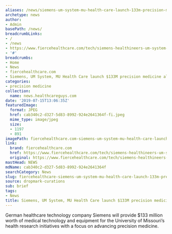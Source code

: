 ```yaml
---
aliases: /news/siemens-um-system-mu-health-care-launch-133m-precision-medicine-alliance
archetype: news
author:
- Admin
basePath: /news/
breadcrumbLinks:
- /
- /news
- https://www.fiercehealthcare.com/tech/siemens-healthineers-um-system-mu-health-care-launch-133m-precision-medicine-alliance
- '#'
breadcrumbs:
- Home
- News
- fiercehealthcare.com
- Siemens, UM System, MU Health Care launch $133M precision medicine alliance
categories:
- precision medicine
collection:
  name: news.healthcareguys.com
date: '2019-07-15T13:06:35Z'
featuredImage:
  format: JPEG
  href: cab340c2-d327-5d83-8992-924e2641364f-fi.jpeg
  mime_type: image/jpeg
  size:
  - 1197
  - 891
imagePath: fiercehealthcare.com-siemens-um-system-mu-health-care-launch-133m-precision-medicine-alliance
link:
  brand: fiercehealthcare.com
  href: https://www.fiercehealthcare.com/tech/siemens-healthineers-um-system-mu-health-care-launch-133m-precision-medicine-alliance
  original: https://www.fiercehealthcare.com/tech/siemens-healthineers-um-system-mu-health-care-launch-133m-precision-medicine-alliance
mastHead: NEWS
mdName: cab340c2-d327-5d83-8992-924e2641364f
searchCategory: News
slug: fiercehealthcare-siemens-um-system-mu-health-care-launch-133m-precision-medicine-alliance
source: dropmark-curations
sub: brief
tags:
- News
title: Siemens, UM System, MU Health Care launch $133M precision medicine alliance
---
```


German healthcare technology company Siemens will provide $133 million worth of medical technology and equipment for the University of Missouri’s health research initiatives with a focus on advancing precision medicine.